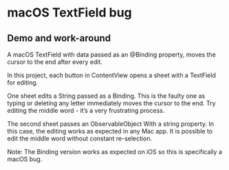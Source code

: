 #  macOS TextField bug
## Demo and work-around

A macOS TextField with data passed as an @Binding property, moves the cursor to the end after every edit.

In this project, each button in ContentView opens a sheet with a TextField for editing.

One sheet edits a String passed as a Binding. This is the faulty one as typing or deleting any letter immediately moves the cursor to the end. Try editing the middle word - it’s a very frustrating process.

The second sheet passes an ObservableObject With a string property. In this case, the editing works as expected in any Mac app. It is possible to edit the middle word without constant re-selection.

Note: The Binding version works as expected on iOS so this is specifically a macOS bug.
